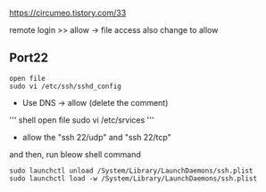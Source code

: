 https://circumeo.tistory.com/33

remote login >> allow
-> file access also change to allow

## Port22 
``` shell
open file
sudo vi /etc/ssh/sshd_config
```
- Use DNS -> allow (delete the comment)


''' shell
open file
sudo vi /etc/srvices
'''
- allow the "ssh 22/udp" and "ssh 22/tcp"

and then, run bleow shell command

```shell
sudo launchctl unload /System/Library/LaunchDaemons/ssh.plist
sudo launchctl load -w /System/Library/LaunchDaemons/ssh.plist
```
